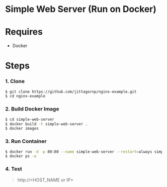 # Simple Web Server (Run on Docker)

# Requires

- Docker 

# Steps 

### 1. Clone 

```sh
$ git clone https://github.com/jittagornp/nginx-example.git
$ cd nginx-example
```

### 2. Build Docker Image 

```sh 
$ cd simple-web-server
$ docker build -t simple-web-server .  
$ docker images 
```

### 3. Run Container 

```sh
$ docker run -d -p 80:80 --name simple-web-server --restart=always simple-web-server 
$ docker ps -a 
```

### 4. Test

> http://<HOST_NAME or IP>
